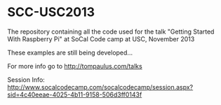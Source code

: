 SCC-USC2013
==========

The repository containing all the code used for the talk "Getting Started With Raspberry Pi" at SoCal Code camp at USC, November 2013

These examples are still being developed...

For more info go to http://tompaulus.com/talks

Session Info: http://www.socalcodecamp.com/socalcodecamp/session.aspx?sid=4c40eeae-4025-4b11-9158-506d3ff0143f